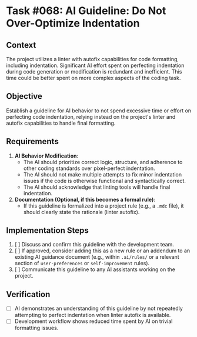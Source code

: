 # Task #068: AI Guideline: Do Not Over-Optimize Indentation

## Context

The project utilizes a linter with autofix capabilities for code formatting, including indentation. Significant AI effort spent on perfecting indentation during code generation or modification is redundant and inefficient. This time could be better spent on more complex aspects of the coding task.

## Objective

Establish a guideline for AI behavior to not spend excessive time or effort on perfecting code indentation, relying instead on the project's linter and autofix capabilities to handle final formatting.

## Requirements

1.  **AI Behavior Modification**:
    - The AI should prioritize correct logic, structure, and adherence to other coding standards over pixel-perfect indentation.
    - The AI should not make multiple attempts to fix minor indentation issues if the code is otherwise functional and syntactically correct.
    - The AI should acknowledge that linting tools will handle final indentation.
2.  **Documentation (Optional, if this becomes a formal rule)**:
    - If this guideline is formalized into a project rule (e.g., a `.mdc` file), it should clearly state the rationale (linter autofix).

## Implementation Steps

1.  [ ] Discuss and confirm this guideline with the development team.
2.  [ ] If approved, consider adding this as a new rule or an addendum to an existing AI guidance document (e.g., within `.ai/rules/` or a relevant section of `user-preferences` or `self-improvement` rules).
3.  [ ] Communicate this guideline to any AI assistants working on the project.

## Verification

- [ ] AI demonstrates an understanding of this guideline by not repeatedly attempting to perfect indentation when linter autofix is available.
- [ ] Development workflow shows reduced time spent by AI on trivial formatting issues.
